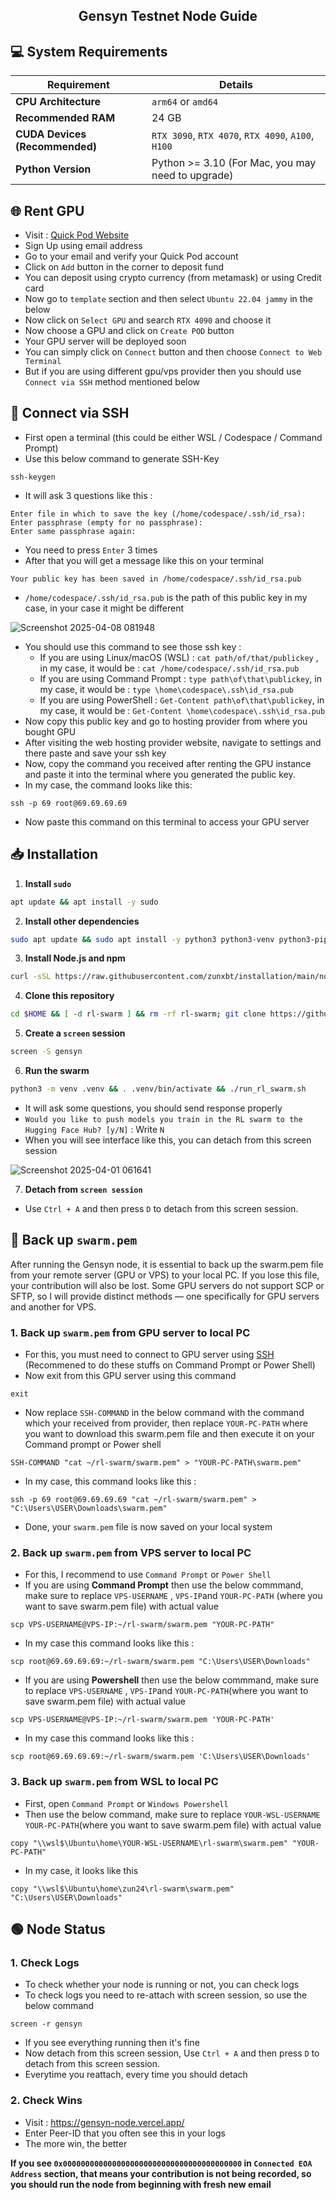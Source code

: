 <h2 align=center>Gensyn Testnet Node Guide</h2>

## 💻 System Requirements

| Requirement                         | Details                                                     |
|-------------------------------------|-------------------------------------------------------------|
| **CPU Architecture**                | `arm64` or `amd64`                                          |
| **Recommended RAM**                 | 24 GB                                                       |
| **CUDA Devices (Recommended)**      | `RTX 3090`, `RTX 4070`, `RTX 4090`, `A100`, `H100`          |
| **Python Version**                  | Python >= 3.10 (For Mac, you may need to upgrade)           |


## 🌐 Rent GPU
- Visit : [Quick Pod Website](https://console.quickpod.io?affiliate=64e0d2b2-59ee-4989-a05f-f4c3b6dbb2e4)
- Sign Up using email address
- Go to your email and verify your Quick Pod account
- Click on `Add` button in the corner to deposit fund
- You can deposit using crypto currency (from metamask) or using Credit card
- Now go to `template` section and then select `Ubuntu 22.04 jammy` in the below
- Now click on `Select GPU` and search `RTX 4090` and choose it
- Now choose a GPU and click on `Create POD` button
- Your GPU server will be deployed soon
- You can simply click on `Connect` button and then choose `Connect to Web Terminal`
- But if you are using different gpu/vps provider then you should use `Connect via SSH` method mentioned below

## 🛜 Connect via SSH

- First open a terminal (this could be either WSL / Codespace / Command Prompt)
- Use this below command to generate SSH-Key
```
ssh-keygen
```
- It will ask 3 questions like this :
```
Enter file in which to save the key (/home/codespace/.ssh/id_rsa):
Enter passphrase (empty for no passphrase):
Enter same passphrase again: 
```
- You need to press `Enter` 3 times
- After that you will get a message like this on your terminal
```
Your public key has been saved in /home/codespace/.ssh/id_rsa.pub
```
- `/home/codespace/.ssh/id_rsa.pub` is the path of this public key in my case, in your case it might be different

![Screenshot 2025-04-08 081948](https://github.com/user-attachments/assets/035803da-c5bb-454e-9db4-4459e2123128)

- You should use this command to see those ssh key :
    - If you are using Linux/macOS (WSL) : `cat path/of/that/publickey` , in my case, it would be : `cat /home/codespace/.ssh/id_rsa.pub`
    - If you are using Command Prompt : `type path\of\that\publickey`, in my case, it would be : `type \home\codespace\.ssh\id_rsa.pub`
    - If you are using PowerShell : `Get-Content path\of\that\publickey`, in my case, it would be : `Get-Content \home\codespace\.ssh\id_rsa.pub`
- Now copy this public key and go to hosting provider from where you bought GPU
- After visiting the web hosting provider website, navigate to settings and there paste and save your ssh key
- Now, copy the command you received after renting the GPU instance and paste it into the terminal where you generated the public key.
- In my case, the command looks like this:
```
ssh -p 69 root@69.69.69.69
```
- Now paste this command on this terminal to access your GPU server

## 📥 Installation

1. **Install `sudo`**
```bash
apt update && apt install -y sudo
```
2. **Install other dependencies**
```bash
sudo apt update && sudo apt install -y python3 python3-venv python3-pip curl wget screen git lsof nano unzip
```
3. **Install Node.js and npm**  
```bash
curl -sSL https://raw.githubusercontent.com/zunxbt/installation/main/node.sh | bash
```
4. **Clone this repository**
```bash
cd $HOME && [ -d rl-swarm ] && rm -rf rl-swarm; git clone https://github.com/zunxbt/rl-swarm.git && cd rl-swarm
```
5. **Create a `screen` session**
```bash
screen -S gensyn
```
6. **Run the swarm**
```bash
python3 -m venv .venv && . .venv/bin/activate && ./run_rl_swarm.sh
```
- It will ask some questions, you should send response properly
- ```Would you like to push models you train in the RL swarm to the Hugging Face Hub? [y/N]``` : Write `N`
- When you will see interface like this, you can detach from this screen session

![Screenshot 2025-04-01 061641](https://github.com/user-attachments/assets/b5ed9645-16a2-4911-8a73-97e21fdde274)

7. **Detach from `screen session`**
- Use `Ctrl + A` and then press `D` to detach from this screen session.

 ## 🔄️ Back up `swarm.pem`
After running the Gensyn node, it is essential to back up the swarm.pem file from your remote server (GPU or VPS) to your local PC. If you lose this file, your contribution will also be lost. Some GPU servers do not support SCP or SFTP, so I will provide distinct methods — one specifically for GPU servers and another for VPS.

### 1. Back up `swarm.pem` from GPU server to local PC
- For this, you must need to connect to GPU server using [SSH](https://github.com/zunxbt/gensyn-testnet?tab=readme-ov-file#-connect-via-ssh) (Recommened to do these stuffs on Command Prompt or Power Shell)
- Now exit from this GPU server using this command
```
exit
```
- Now replace `SSH-COMMAND` in the below command with the command which your received from provider, then replace `YOUR-PC-PATH` where you want to download this swarm.pem file and then execute it on your Command prompt or Power shell
```
SSH-COMMAND "cat ~/rl-swarm/swarm.pem" > "YOUR-PC-PATH\swarm.pem"
```
- In my case, this command looks like this :
```
ssh -p 69 root@69.69.69.69 "cat ~/rl-swarm/swarm.pem" > "C:\Users\USER\Downloads\swarm.pem"
```
- Done, your `swarm.pem` file is now saved on your local system

### 2. Back up `swarm.pem` from VPS server to local PC
- For this, I recommend to use `Command Prompt` or `Power Shell`
- If you are using **Command Prompt** then use the below commmand, make sure to replace `VPS-USERNAME` , `VPS-IP`and `YOUR-PC-PATH` (where you want to save swarm.pem file) with actual value
```
scp VPS-USERNAME@VPS-IP:~/rl-swarm/swarm.pem "YOUR-PC-PATH"
```
- In my case this command looks like this :
```
scp root@69.69.69.69:~/rl-swarm/swarm.pem "C:\Users\USER\Downloads"
```
- If you are using **Powershell** then use the below commmand, make sure to replace `VPS-USERNAME` , `VPS-IP`and `YOUR-PC-PATH`(where you want to save swarm.pem file) with actual value
```
scp VPS-USERNAME@VPS-IP:~/rl-swarm/swarm.pem 'YOUR-PC-PATH'
```
- In my case this command looks like this :
```
scp root@69.69.69.69:~/rl-swarm/swarm.pem 'C:\Users\USER\Downloads'
```

### 3. Back up `swarm.pem` from WSL to local PC
- First, open `Command Prompt` or `Windows Powershell`
- Then use the below command, make sure to replace `YOUR-WSL-USERNAME` `YOUR-PC-PATH`(where you want to save swarm.pem file) with actual value
```
copy "\\wsl$\Ubuntu\home\YOUR-WSL-USERNAME\rl-swarm\swarm.pem" "YOUR-PC-PATH"
```
- In my case, it looks like this
```
copy "\\wsl$\Ubuntu\home\zun24\rl-swarm\swarm.pem" "C:\Users\USER\Downloads"
```

## 🟢 Node Status

### 1. Check Logs
- To check whether your node is running or not, you can check logs
- To check logs you need to re-attach with screen session, so use the below command
```
screen -r gensyn
```
- If you see everything running then it's fine
- Now detach from this screen session, Use `Ctrl + A` and then press `D` to detach from this screen session.
- Everytime you reattach, every time you should detach

### 2. Check Wins
- Visit : https://gensyn-node.vercel.app/
- Enter Peer-ID that you often see this in your logs
- The more win, the better

**If you see `0x0000000000000000000000000000000000000000` in `Connected EOA Address` section, that means your contribution is not being recorded, so you should run the node from beginning with fresh new email**
